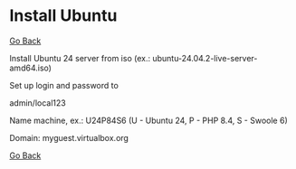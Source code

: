 # Install Ubuntu

[Go Back](./../README.md)

Install Ubuntu 24 server from iso (ex.: ubuntu-24.04.2-live-server-amd64.iso)

Set up login and password to

admin/local123

Name machine, ex.: U24P84S6 (U - Ubuntu 24, P - PHP 8.4, S - Swoole 6)

Domain: myguest.virtualbox.org

[Go Back](./../README.md)